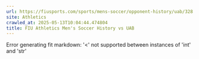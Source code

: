 ```yaml
---
url: https://fiusports.com/sports/mens-soccer/opponent-history/uab/328
site: Athletics
crawled_at: 2025-05-13T10:04:44.474804
title: FIU Athletics Men's Soccer History vs UAB
---
```


Error generating fit markdown: '<' not supported between instances of 'int' and 'str'